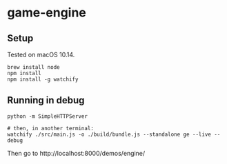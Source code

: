 # game-engine

## Setup

Tested on macOS 10.14.

```
brew install node
npm install
npm install -g watchify
```


## Running in debug

```
python -m SimpleHTTPServer

# then, in another terminal:
watchify ./src/main.js -o ./build/bundle.js --standalone ge --live --debug
```

Then go to http://localhost:8000/demos/engine/ 

